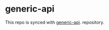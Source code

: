 # generic-api
This repo is synced with [generic-api](https://github.com/sebastianaf/generic-api). repository.
